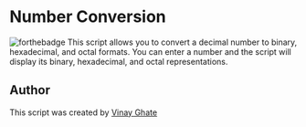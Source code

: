 
# Number Conversion
![forthebadge](https://forthebadge.com/images/badges/made-with-python.svg)
This script allows you to convert a decimal number to binary, hexadecimal, and octal formats. You can enter a number and the script will display its binary, hexadecimal, and octal representations.




## Author
This script was created by [Vinay Ghate](https://github.com/vinay-ghate)